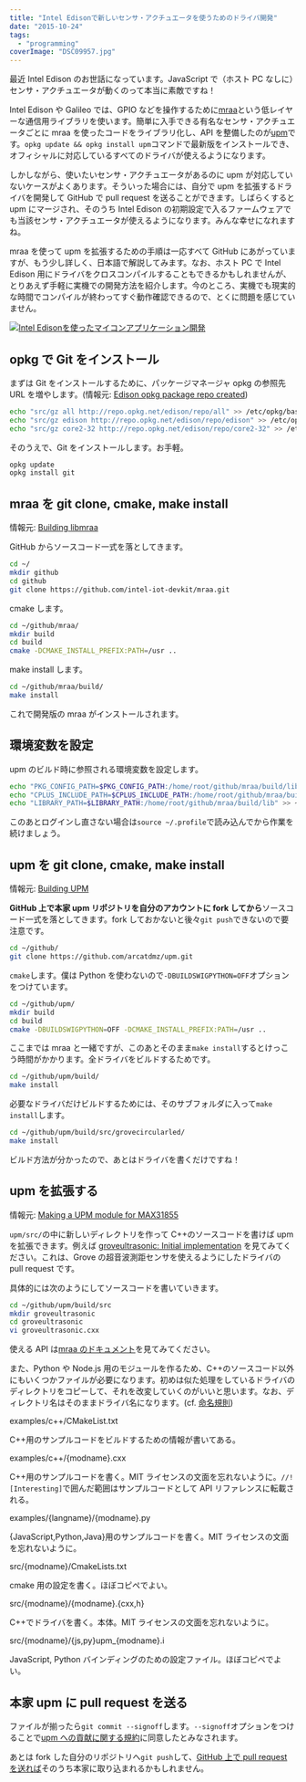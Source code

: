 ```yaml
---
title: "Intel Edisonで新しいセンサ・アクチュエータを使うためのドライバ開発"
date: "2015-10-24"
tags:
  - "programming"
coverImage: "DSC09957.jpg"
---
```


最近 Intel Edison のお世話になっています。JavaScript で（ホスト PC なしに）センサ・アクチュエータが動くのって本当に素敵ですね！

Intel Edison や Galileo では、GPIO などを操作するために[mraa](https://github.com/intel-iot-devkit/mraa)という低レイヤーな通信用ライブラリを使います。簡単に入手できる有名なセンサ・アクチュエータごとに mraa を使ったコードをライブラリ化し、API を整備したのが[upm](https://github.com/intel-iot-devkit/upm)です。`opkg update && opkg install upm`コマンドで最新版をインストールでき、オフィシャルに対応しているすべてのドライバが使えるようになります。

しかしながら、使いたいセンサ・アクチュエータがあるのに upm が対応していないケースがよくあります。そういった場合には、自分で upm を拡張するドライバを開発して GitHub で pull request を送ることができます。しばらくすると upm にマージされ、そのうち Intel Edison の初期設定で入るファームウェアでも当該センサ・アクチュエータが使えるようになります。みんな幸せになれますね。

mraa を使って upm を拡張するための手順は一応すべて GitHub にあがっていますが、もう少し詳しく、日本語で解説してみます。なお、ホスト PC で Intel Edison 用にドライバをクロスコンパイルすることもできるかもしれませんが、とりあえず手軽に実機での開発方法を紹介します。今のところ、実機でも現実的な時間でコンパイルが終わってすぐ動作確認できるので、とくに問題を感じていません。

[![Intel Edisonを使ったマイコンアプリケーション開発](/images/DSC09957-1024x512.jpg)](https://junkato.jp/ja/blog/wp-content/uploads/2015/10/DSC09957.jpg)

## opkg で Git をインストール

まずは Git をインストールするために、パッケージマネージャ opkg の参照先 URL を増やします。(情報元: [Edison opkg package repo created](https://communities.intel.com/thread/55692))

```bash
echo "src/gz all http://repo.opkg.net/edison/repo/all" >> /etc/opkg/base-feeds.conf
echo "src/gz edison http://repo.opkg.net/edison/repo/edison" >> /etc/opkg/base-feeds.conf
echo "src/gz core2-32 http://repo.opkg.net/edison/repo/core2-32" >> /etc/opkg/base-feeds.conf
```

そのうえで、Git をインストールします。お手軽。

```bash
opkg update
opkg install git
```

## mraa を git clone, cmake, make install

情報元: [Building libmraa](https://github.com/intel-iot-devkit/mraa/blob/master/docs/building.md)

GitHub からソースコード一式を落としてきます。

```bash
cd ~/
mkdir github
cd github
git clone https://github.com/intel-iot-devkit/mraa.git
```

cmake します。

```bash
cd ~/github/mraa/
mkdir build
cd build
cmake -DCMAKE_INSTALL_PREFIX:PATH=/usr ..
```

make install します。

```bash
cd ~/github/mraa/build/
make install
```

これで開発版の mraa がインストールされます。

## 環境変数を設定

upm のビルド時に参照される環境変数を設定します。

```bash
echo "PKG_CONFIG_PATH=$PKG_CONFIG_PATH:/home/root/github/mraa/build/lib/pkgconfig" >> ~/.profile
echo "CPLUS_INCLUDE_PATH=$CPLUS_INCLUDE_PATH:/home/root/github/mraa/build/include" >> ~/.profile
echo "LIBRARY_PATH=$LIBRARY_PATH:/home/root/github/mraa/build/lib" >> ~/.profile
```

このあとログインし直さない場合は`source ~/.profile`で読み込んでから作業を続けましょう。

## upm を git clone, cmake, make install

情報元: [Building UPM](http://iotdk.intel.com/docs/master/upm/building.html)

**GitHub 上で本家 upm リポジトリを自分のアカウントに fork してから**ソースコード一式を落としてきます。fork しておかないと後々`git push`できないので要注意です。

```bash
cd ~/github/
git clone https://github.com/arcatdmz/upm.git
```

`cmake`します。僕は Python を使わないので`-DBUILDSWIGPYTHON=OFF`オプションをつけています。

```bash
cd ~/github/upm/
mkdir build
cd build
cmake -DBUILDSWIGPYTHON=OFF -DCMAKE_INSTALL_PREFIX:PATH=/usr ..
```

ここまでは mraa と一緒ですが、このあとそのまま`make install`するとけっこう時間がかかります。全ドライバをビルドするためです。

```bash
cd ~/github/upm/build/
make install
```

必要なドライバだけビルドするためには、そのサブフォルダに入って`make install`します。

```bash
cd ~/github/upm/build/src/grovecircularled/
make install
```

ビルド方法が分かったので、あとはドライバを書くだけですね！

## upm を拡張する

情報元: [Making a UPM module for MAX31855](http://iotdk.intel.com/docs/master/upm/max31855.html)

`upm/src/`の中に新しいディレクトリを作って C++のソースコードを書けば upm を拡張できます。例えば [groveultrasonic: Initial implementation](https://github.com/arcatdmz/upm/commit/add313ad6bbcd2ac4e7d4177b2beb9fd408b57d3) を見てみてください。これは、Grove の超音波測距センサを使えるようにしたドライバの pull request です。

具体的には次のようにしてソースコードを書いていきます。

```bash
cd ~/github/upm/build/src
mkdir groveultrasonic
cd groveultrasonic
vi groveultrasonic.cxx
```

使える API は[mraa のドキュメント](http://iotdk.intel.com/docs/master/mraa/)を見てみてください。

また、Python や Node.js 用のモジュールを作るため、C++のソースコード以外にもいくつかファイルが必要になります。初めは似た処理をしているドライバのディレクトリをコピーして、それを改変していくのがいいと思います。なお、ディレクトリ名はそのままドライバ名になります。(cf. [命名規則](http://iotdk.intel.com/docs/master/upm/naming.html))

examples/c++/CMakeList.txt

C++用のサンプルコードをビルドするための情報が書いてある。

examples/c++/{modname}.cxx

C++用のサンプルコードを書く。MIT ライセンスの文面を忘れないように。`//! [Interesting]`で囲んだ範囲はサンプルコードとして API リファレンスに転載される。

examples/{langname}/{modname}.py

{JavaScript,Python,Java}用のサンプルコードを書く。MIT ライセンスの文面を忘れないように。

src/{modname}/CmakeLists.txt

cmake 用の設定を書く。ほぼコピペでよい。

src/{modname}/{modname}.{cxx,h}

C++でドライバを書く。本体。MIT ライセンスの文面を忘れないように。

src/{modname}/{js,py}upm\_{modname}.i

JavaScript, Python バインディングのための設定ファイル。ほぼコピペでよい。

## 本家 upm に pull request を送る

ファイルが揃ったら`git commit --signoff`します。`--signoff`オプションをつけることで[upm への貢献に関する規約](http://iotdk.intel.com/docs/master/upm/contributions.html)に同意したとみなされます。

あとは fork した自分のリポジトリへ`git push`して、[GitHub 上で pull request を送れば](https://github.com/intel-iot-devkit/upm/pull/298)そのうち本家に取り込まれるかもしれません。
